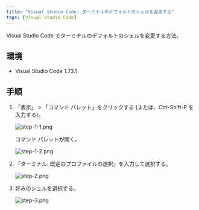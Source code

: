 ```yaml
---
title: "Visual Studio Code: ターミナルのデフォルトのシェルを変更する"
tags: [Visual Studio Code]
---
```


Visual Studio Code でターミナルのデフォルトのシェルを変更する方法。

<!-- more -->
## 環境

- Visual Studio Code 1.73.1


## 手順

1. 「表示」 > 「コマンド パレット」をクリックする (または、Ctrl-Shift-P を入力する)。

   ![step-1-1.png](visual-studio-code-change-default-shell-for-terminal/step-1-1.png)

   コマンド パレットが開く。

   ![step-1-2.png](visual-studio-code-change-default-shell-for-terminal/step-1-2.png)

2. 「ターミナル: 既定のプロファイルの選択」を入力して選択する。

   ![step-2.png](visual-studio-code-change-default-shell-for-terminal/step-2.png)

3. 好みのシェルを選択する。

   ![step-3.png](visual-studio-code-change-default-shell-for-terminal/step-3.png)